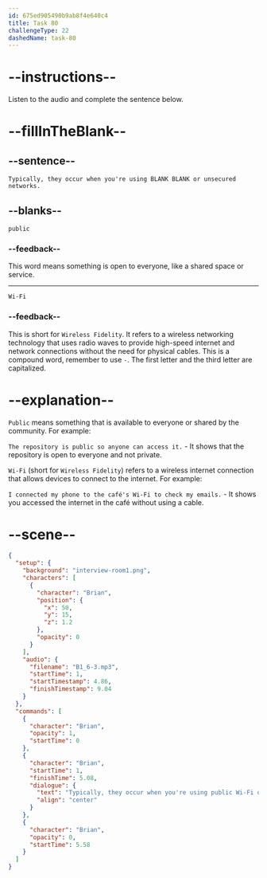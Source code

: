 ```yaml
---
id: 675ed905490b9ab8f4e640c4
title: Task 80
challengeType: 22
dashedName: task-80
---
```


<!-- (Audio) Brian: Typically, they occur when you're using public Wi-Fi or unsecured networks. -->

# --instructions--

Listen to the audio and complete the sentence below.

# --fillInTheBlank--

## --sentence--

`Typically, they occur when you're using BLANK BLANK or unsecured networks.`

## --blanks--

`public`

### --feedback--

This word means something is open to everyone, like a shared space or service.

---

`Wi-Fi`

### --feedback--

This is short for `Wireless Fidelity`. It refers to a wireless networking technology that uses radio waves to provide high-speed internet and network connections without the need for physical cables. This is a compound word, remember to use `-`. The first letter and the third letter are capitalized.

# --explanation--

`Public` means something that is available to everyone or shared by the community. For example: 

`The repository is public so anyone can access it.` - It shows that the repository is open to everyone and not private.

`Wi-Fi` (short for `Wireless Fidelity`) refers to a wireless internet connection that allows devices to connect to the internet. For example:

`I connected my phone to the café's Wi-Fi to check my emails.` - It shows you accessed the internet in the café without using a cable.

# --scene--

```json
{
  "setup": {
    "background": "interview-room1.png",
    "characters": [
      {
        "character": "Brian",
        "position": {
          "x": 50,
          "y": 15,
          "z": 1.2
        },
        "opacity": 0
      }
    ],
    "audio": {
      "filename": "B1_6-3.mp3",
      "startTime": 1,
      "startTimestamp": 4.86,
      "finishTimestamp": 9.04
    }
  },
  "commands": [
    {
      "character": "Brian",
      "opacity": 1,
      "startTime": 0
    },
    {
      "character": "Brian",
      "startTime": 1,
      "finishTime": 5.08,
      "dialogue": {
        "text": "Typically, they occur when you're using public Wi-Fi or unsecured networks.",
        "align": "center"
      }
    },
    {
      "character": "Brian",
      "opacity": 0,
      "startTime": 5.58
    }
  ]
}
```
